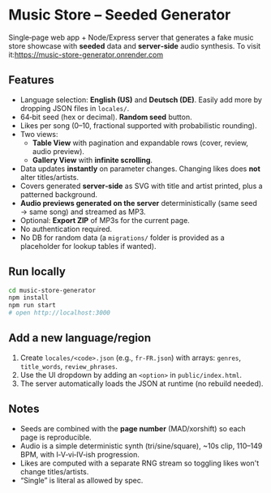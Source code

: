 
# Music Store – Seeded Generator

Single‑page web app + Node/Express server that generates a fake music store showcase with **seeded** data and **server‑side** audio synthesis. To visit it:https://music-store-generator.onrender.com

## Features
- Language selection: **English (US)** and **Deutsch (DE)**. Easily add more by dropping JSON files in `locales/`.
- 64‑bit seed (hex or decimal). **Random seed** button.
- Likes per song (0–10, fractional supported with probabilistic rounding).
- Two views:
  - **Table View** with pagination and expandable rows (cover, review, audio preview).
  - **Gallery View** with **infinite scrolling**.
- Data updates **instantly** on parameter changes. Changing likes does **not** alter titles/artists.
- Covers generated **server‑side** as SVG with title and artist printed, plus a patterned background.
- **Audio previews generated on the server** deterministically (same seed → same song) and streamed as MP3.
- Optional: **Export ZIP** of MP3s for the current page.
- No authentication required.
- No DB for random data (a `migrations/` folder is provided as a placeholder for lookup tables if wanted).

## Run locally
```bash
cd music-store-generator
npm install
npm run start
# open http://localhost:3000
```

## Add a new language/region
1. Create `locales/<code>.json` (e.g., `fr-FR.json`) with arrays: `genres`, `title_words`, `review_phrases`.
2. Use the UI dropdown by adding an `<option>` in `public/index.html`.
3. The server automatically loads the JSON at runtime (no rebuild needed).

## Notes
- Seeds are combined with the **page number** (MAD/xorshift) so each page is reproducible.
- Audio is a simple deterministic synth (tri/sine/square), ~10s clip, 110–149 BPM, with I‑V‑vi‑IV‑ish progression.
- Likes are computed with a separate RNG stream so toggling likes won't change titles/artists.
- “Single” is literal as allowed by spec.
